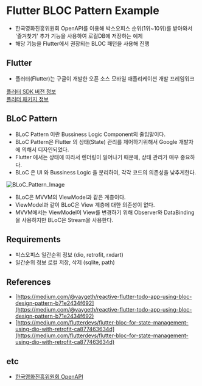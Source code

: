 # Flutter BLOC Pattern Example
- 한국영화진흥위원회 OpenAPI를 이용해 박스오피스 순위(1위~10위)를 받아와서 '즐겨찾기' 추가 기능을 사용하여 로컬DB에 저장하는 예제  
- 해당 기능을 Flutter에서 권장되는 BLOC 패턴을 사용해 진행

## Flutter
- 플러터(Flutter)는 구글이 개발한 오픈 소스 모바일 애플리케이션 개발 프레임워크

[플러터 SDK 버전 정보](https://flutter.dev/docs/development/tools/sdk/releases)<br>
[플러터 패키지 정보](https://pub.dev/)<br>

## BLoC Pattern
- BLoC Pattern 이란 Bussiness Logic Component의 줄임말이다. 
- BLoC Pattern은 Flutter 의 상태(State) 관리를 제어하기위해서 Google 개발자에 의해서 디자인되었다. 
- Flutter 에서는 상태에 따라서 렌더링이 일어나기 때문에, 상태 관리가 매우 중요하다. 
- BLoC 은 UI 와 Bussiness Logic 을 분리하여, 각각 코드의 의존성을 낮추게한다.

![BLoC_Pattern_Image](https://user-images.githubusercontent.com/58249793/79863123-2d268b80-8412-11ea-9b7a-9997deead931.png)

- BLoC은 MVVM의 ViewModel과 같은 계층이다.
- ViewModel과 같이 BLoC은 View 계층에 대한 의존성이 없다.
- MVVM에서는 ViewModel이 View를 변경하기 위해 Observer와 DataBinding을 사용하지만 BLoC은 Stream을 사용한다.

## Requirements
* 박스오피스 일간순위 정보 (dio, retrofit, rxdart)
* 일간순위 정보 로컬 저장, 삭제 (sqlite, path)

## References
* [https://medium.com/@vaygeth/reactive-flutter-todo-app-using-bloc-design-pattern-b71e2434f692](https://medium.com/@vaygeth/reactive-flutter-todo-app-using-bloc-design-pattern-b71e2434f692)
* [https://medium.com/flutterdevs/flutter-bloc-for-state-management-using-dio-with-retrofit-ca877463634d](https://medium.com/flutterdevs/flutter-bloc-for-state-management-using-dio-with-retrofit-ca877463634d)

## etc
* [한국영화진흥위원회 OpenAPI](http://www.kobis.or.kr)